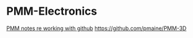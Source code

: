 # PMM-Electronics

[PMM notes re working with github](https://github.com/pmaine/PMM-3D)
https://github.com/pmaine/PMM-3D
